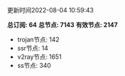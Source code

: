 更新时间2022-08-04 10:59:43

**总订阅: 64**
**总节点: 7143**
**有效节点: 2147**
- trojan节点: 142
- ssr节点: 14
- v2ray节点: 1651
- ss节点: 340
